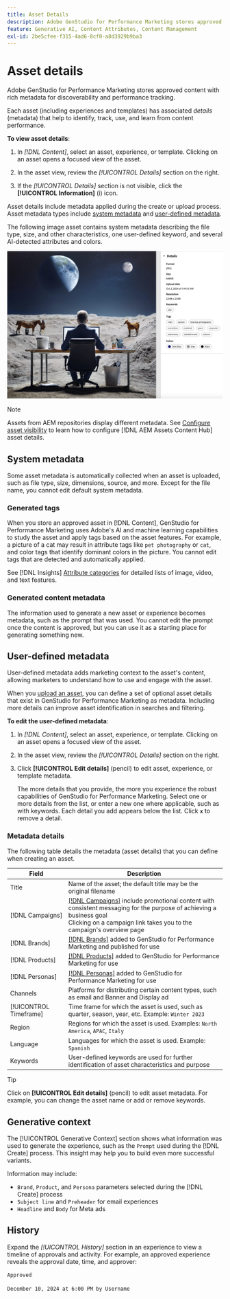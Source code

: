 ```yaml
---
title: Asset Details
description: Adobe GenStudio for Performance Marketing stores approved content with rich metadata for searchability and performance tracking.
feature: Generative AI, Content Attributes, Content Management
exl-id: 2be5cfee-f315-4ad6-8cf0-a8d3929b9ba3
---
```

# Asset details

Adobe GenStudio for Performance Marketing stores approved content with rich metadata for discoverability and performance tracking.

Each asset (including experiences and templates) has associated _details_ (metadata) that help to identify, track, use, and learn from content performance.

**To view asset details**:

1. In _[!DNL Content]_, select an asset, experience, or template. Clicking on an asset opens a focused view of the asset.

1. In the asset view, review the _[!UICONTROL Details]_ section on the right.

1. If the _[!UICONTROL Details]_ section is not visible, click the **[!UICONTROL Information]** (i) icon.

Asset details include metadata applied during the create or upload process. Asset metadata types include [system metadata](#system-metadata) and [user-defined metadata](#user-defined-metadata).

The following image asset contains system metadata describing the file type, size, and other characteristics, one user-defined keyword, and several AI-detected attributes and colors.

![details of an asset with multiple tags](/help/assets/content-asset-details.png)

>[!NOTE]
>
>Assets from AEM repositories display different metadata. See [Configure asset visibility](connect-aem-repo.md#step-4-configure-asset-visibility) to learn how to configure [!DNL AEM Assets Content Hub] asset details.

## System metadata

Some asset metadata is automatically collected when an asset is uploaded, such as file type, size, dimensions, source, and more. Except for the file name, you cannot edit default system metadata.

### Generated tags

When you store an approved asset in [!DNL Content], GenStudio for Performance Marketing uses Adobe's AI and machine learning capabilities to study the asset and apply tags based on the asset features. For example, a picture of a cat may result in attribute tags like `pet photography` or `cat`, and color tags that identify dominant colors in the picture. You cannot edit tags that are detected and automatically applied.

See [!DNL Insights] [Attribute categories](/help/user-guide/insights/attributes.md#categories) for detailed lists of image, video, and text features.

### Generated content metadata

The information used to generate a new asset or experience becomes metadata, such as the prompt that was used. You cannot edit the prompt once the content is approved, but you can use it as a starting place for generating something new.

## User-defined metadata

User-defined metadata adds marketing context to the asset's content, allowing marketers to understand how to use and engage with the asset.

When you [upload an asset](/help/user-guide/content/manage-assets.md#add-assets), you can define a set of optional asset details that exist in GenStudio for Performance Marketing as metadata. Including more details can improve asset identification in searches and filtering.

**To edit the user-defined metadata**:

1. In _[!DNL Content]_, select an asset, experience, or template. Clicking on an asset opens a focused view of the asset.

1. In the asset view, review the _[!UICONTROL Details]_ section on the right.

1. Click **[!UICONTROL Edit details]** (pencil) to edit asset, experience, or template metadata.

   The more details that you provide, the more you experience the robust capabilities of GenStudio for Performance Marketing. Select one or more details from the list, or enter a new one where applicable, such as with keywords. Each detail you add appears below the list. Click **`x`** to remove a detail.

### Metadata details

The following table details the metadata (asset details) that you can define when creating an asset.

| Field          | Description |
| -------------- | ----------- |
| Title          | Name of the asset; the default title may be the original filename |
| [!DNL Campaigns]| [[!DNL Campaigns]](/help/user-guide/campaigns/overview.md) include promotional content with consistent messaging for the purpose of achieving a business goal<br>Clicking on a campaign link takes you to the campaign's overview page |
| [!DNL Brands]  | [[!DNL Brands]](/help/user-guide/guidelines/brands.md) added to GenStudio for Performance Marketing and published for use |
| [!DNL Products]| [[!DNL Products]](/help/user-guide/guidelines/products.md) added to GenStudio for Performance Marketing for use |
| [!DNL Personas]| [[!DNL Personas]](/help/user-guide/guidelines/personas.md) added to GenStudio for Performance Marketing for use |
| Channels       | Platforms for distributing certain content types, such as email and Banner and Display ad |
| [!UICONTROL Timeframe] | Time frame for which the asset is used, such as quarter, season, year, etc. Example: `Winter 2023` |
| Region         | Regions for which the asset is used. Examples: `North America`, `APAC`, `Italy` |
| Language       | Languages for which the asset is used. Example: `Spanish` |
| Keywords       | User-defined keywords are used for further identification of asset characteristics and purpose |

>[!TIP]
>
>Click on **[!UICONTROL Edit details]** (pencil) to edit asset metadata. For example, you can change the asset name or add or remove keywords.

## Generative context

The [!UICONTROL Generative Context] section shows what information was used to generate the experience, such as the `Prompt` used during the [!DNL Create] process. This insight may help you to build even more successful variants.

Information may include:

- `Brand`, `Product`, and `Persona` parameters selected during the [!DNL Create] process
- `Subject line` and `Preheader` for email experiences
- `Headline` and `Body` for Meta ads

## History

Expand the _[!UICONTROL History]_ section in an experience to view a timeline of approvals and activity. For example, an approved experience reveals the approval date, time, and approver:

```
Approved

December 10, 2024 at 6:00 PM by Username
```
